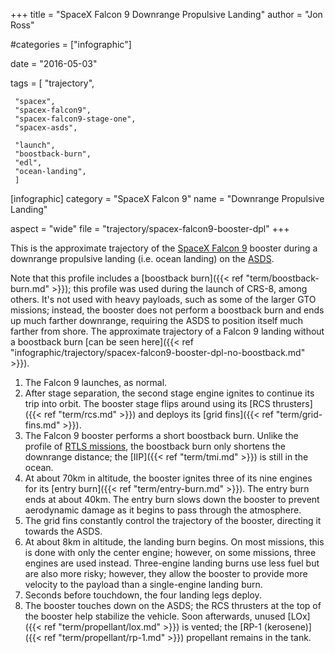 +++
title = "SpaceX Falcon 9 Downrange Propulsive Landing"
author = "Jon Ross"

#categories = ["infographic"]

date = "2016-05-03"

tags = [
     "trajectory",
     
     "spacex",
     "spacex-falcon9",
     "spacex-falcon9-stage-one",
     "spacex-asds",
     
     "launch",
     "boostback-burn",
     "edl",
     "ocean-landing",
     ]

[infographic]
category = "SpaceX Falcon 9"
name = "Downrange Propulsive Landing"

aspect = "wide"
file = "trajectory/spacex-falcon9-booster-dpl"
+++

This is the approximate trajectory of the
[SpaceX Falcon 9](/tags/spacex-falcon9) booster during a downrange
propulsive landing (i.e. ocean landing) on the
[ASDS](/tags/spacex-asds).

Note that this profile includes a
[boostback burn]({{< ref "term/boostback-burn.md" >}}); this profile was used during
the launch of CRS-8, among others. It's not used with heavy payloads,
such as some of the larger GTO missions; instead, the booster does not
perform a boostback burn and ends up much farther downrange, requiring
the ASDS to position itself much farther from shore. The approximate
trajectory of a Falcon 9 landing without a boostback burn [can be seen
here]({{< ref "infographic/trajectory/spacex-falcon9-booster-dpl-no-boostback.md" >}}).

<!--more-->

1. The Falcon 9 launches, as normal.
2. After stage separation, the second stage engine ignites to continue
   its trip into orbit. The booster stage flips around using its
   [RCS thrusters]({{< ref "term/rcs.md" >}}) and deploys its [grid fins]({{< ref "term/grid-fins.md" >}}).
3. The Falcon 9 booster performs a short boostback burn. Unlike the
   profile of
   [RTLS missions](/infographic/spacex-falcon9-booster-rtls), the
   boostback burn only shortens the downrange distance; the
   [IIP]({{< ref "term/tmi.md" >}}) is still in the ocean.
4. At about 70km in altitude, the booster ignites three of its nine
   engines for its [entry burn]({{< ref "term/entry-burn.md" >}}). The
   entry burn ends at about 40km. The entry burn slows down the
   booster to prevent aerodynamic damage as it begins to pass through
   the atmosphere.
5. The grid fins constantly control the trajectory of the booster,
   directing it towards the ASDS.
6. At about 8km in altitude, the landing burn begins. On most
   missions, this is done with only the center engine; however, on
   some missions, three engines are used instead. Three-engine landing
   burns use less fuel but are also more risky; however, they allow
   the booster to provide more velocity to the payload than a
   single-engine landing burn.
7. Seconds before touchdown, the four landing legs deploy.
8. The booster touches down on the ASDS; the RCS thrusters at the top
   of the booster help stabilize the vehicle. Soon afterwards, unused
   [LOx]({{< ref "term/propellant/lox.md" >}}) is vented; the [RP-1 (kerosene)]({{< ref
   "term/propellant/rp-1.md" >}}) propellant remains in the tank.
